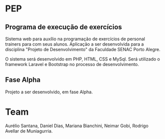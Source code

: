 # PEP
## Programa de execução de exercícios
Sistema web para auxílio na programação de exercícios de personal trainers para com seus alunos. Aplicação a ser desenvolvida para a disciplina "Projeto de Desenvolvimento" da Faculdade SENAC Porto Alegre.

O sistema será desenvolvido em PHP, HTML, CSS e MySql. Será utilizado o framework Laravel e Bootstrap no processo de desenvolvimento.

## Fase Alpha
Projeto a ser desenvolvido, em fase Alpha.

# Team
Aurélio Santana,
Daniel Dias,
Mariana Bianchini,
Neimar Gobi,
Rodrigo Avellar de Muniagurria.
